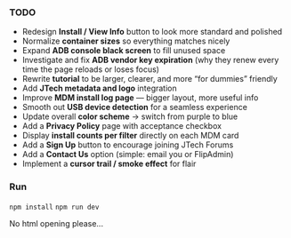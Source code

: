 

### TODO

* Redesign **Install / View Info** button to look more standard and polished
* Normalize **container sizes** so everything matches nicely
* Expand **ADB console black screen** to fill unused space
* Investigate and fix **ADB vendor key expiration** (why they renew every time the page reloads or loses focus)
* Rewrite **tutorial** to be larger, clearer, and more “for dummies” friendly
* Add **JTech metadata and logo** integration
* Improve **MDM install log page** — bigger layout, more useful info
* Smooth out **USB device detection** for a seamless experience
* Update overall **color scheme** → switch from purple to blue
* Add a **Privacy Policy** page with acceptance checkbox
* Display **install counts per filter** directly on each MDM card
* Add a **Sign Up** button to encourage joining JTech Forums
* Add a **Contact Us** option (simple: email you or FlipAdmin)
* Implement a **cursor trail / smoke effect** for flair

### Run
`npm install`
`npm run dev`

No html opening please... 
